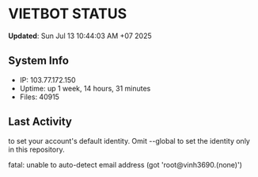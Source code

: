 # VIETBOT STATUS
**Updated**: Sun Jul 13 10:44:03 AM +07 2025

## System Info
- IP: 103.77.172.150
- Uptime: up 1 week, 14 hours, 31 minutes
- Files: 40915

## Last Activity

to set your account's default identity.
Omit --global to set the identity only in this repository.

fatal: unable to auto-detect email address (got 'root@vinh3690.(none)')
